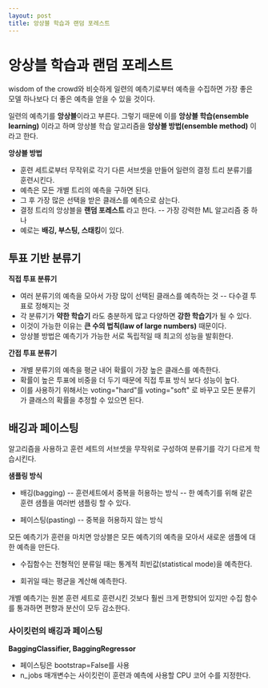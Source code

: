 ```yaml
---
layout: post
title: 앙상블 학습과 랜덤 포레스트
---
```


# 앙상블 학습과 랜덤 포레스트

wisdom of the crowd와 비슷하게 일련의 예측기로부터 예측을 수집하면 가장 좋은 모델 하나보다 더 좋은 예측을 얻을 수 있을 것이다.

일련의 예측기를 **앙상블**이라고 부른다. 그렇기 때문에 이를 **앙상블 학습(ensemble learning)** 이라고 하며 앙상블 학습 알고리즘을 **앙상블 방법(ensemble method)** 이라고 한다.

**앙상블 방법**

- 훈련 세트로부터 무작위로 각기 다른 서브셋을 만들어 일련의 결정 트리 분류기를 훈련시킨다.
- 예측은 모든 개별 트리의 예측을 구하면 된다.
- 그 후 가장 많은 선택을 받은 클래스를 예측으로 삼는다.
- 결정 트리의 앙상블을 **랜덤 포레스트** 라고 한다.
-- 가장 강력한 ML 알고리즘 중 하나
- 예로는 **배깅, 부스팅, 스태킹**이 있다.


## 투표 기반 분류기

**직접 투표 분류기**
- 여러 분류기의 예측을 모아서 가장 많이 선택된 클래스를 예측하는 것
-- 다수결 투표로 정해지는 것
- 각 분류기가 **약한 학습기** 라도 충분하게 많고 다양하면 **강한 학습기**가 될 수 있다.
- 이것이 가능한 이유는 **큰 수의 법칙(law of large numbers)** 때문이다.
- 앙상블 방법은 예측기가 가능한 서로 독립적일 때 최고의 성능을 발휘한다.

**간접 투표 분류기**
- 개별 분류기의 예측을 평균 내어 확률이 가장 높은 클래스를 예측한다.
- 확률이 높은 투표에 비중을 더 두기 때문에 직접 투표 방식 보다 성능이 높다.
- 이를 사용하기 위해서는 voting="hard"를 voting="soft" 로 바꾸고 모든 분류기가 클래스의 확률을 추정할 수 있으면 된다.

## 배깅과 페이스팅

알고리즘을 사용하고 훈련 세트의 서브셋을 무작위로 구성하여 분류기를 각기 다르게 학습시킨다.

**샘플링 방식**
- 배깅(bagging)
-- 훈련세트에서 중복을 허용하는 방식
-- 한 예측기를 위해 같은 훈련 샘플을 여러번 샘플링 할 수 있다.

- 페이스팅(pasting)
-- 중복을 허용하지 않는 방식

모든 예측기가 훈련을 마치면 앙상블은 모든 예측기의 예측을 모아서 새로운 샘플에 대한 예측을 만든다.
- 수집함수는 전형적인 분류일 때는 통계적 최빈값(statistical mode)을 예측한다.

- 회귀일 때는 평균을 계산해 예측한다.

개별 예측기는 원본 훈련 세트로 훈련시킨 것보다 훨씬 크게 편향되어 있지만 수집 함수를 통과하면 편향과 분산이 모두 감소한다.

### 사이킷런의 배깅과 페이스팅

**BaggingClassifier, BaggingRegressor** 
- 페이스팅은 bootstrap=False를 사용
- n_jobs 매개변수는 사이킷런이 훈련과 예측에 사용할 CPU 코어 수를 지정한다.



<!--stackedit_data:
eyJoaXN0b3J5IjpbLTE4Njc4Nzc1ODYsLTE5MzYxMTgsNTk5NT
kyODcyLDYzNDQxOTU2MCwxODU0MTc4MDk0LDk2Mzc2MTQ0Mywt
NjU2ODcxNzg2LC0xOTUzODQzMDQ4LC0xMzg1MTUzMzAyLDE3Mz
M2NDY5OTIsNTc0MjEwNzE4LDkyNzQwODA2OCwtMTIyMTIyNzgw
MCwtMTE5Mjk5NTcxOV19
-->